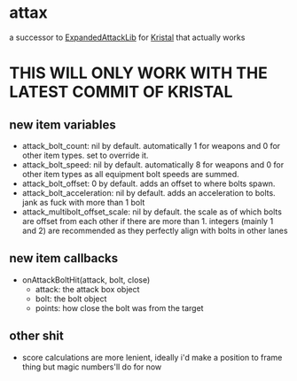 # attax
a successor to [ExpandedAttackLib](https://github.com/Idunno1/ExpandedAttackLib) for [Kristal](https://github.com/KristalTeam/Kristal) that actually works
# THIS WILL ONLY WORK WITH THE LATEST COMMIT OF KRISTAL

## new item variables
* attack_bolt_count: nil by default. automatically 1 for weapons and 0 for other item types. set to override it.
* attack_bolt_speed: nil by default. automatically 8 for weapons and 0 for other item types as all equipment bolt speeds are summed.
* attack_bolt_offset: 0 by default. adds an offset to where bolts spawn.
* attack_bolt_acceleration: nil by default. adds an acceleration to bolts. jank as fuck with more than 1 bolt
* attack_multibolt_offset_scale: nil by default. the scale as of which bolts are offset from each other if there are more than 1. integers (mainly 1 and 2) are recommended as they perfectly align with bolts in other lanes

## new item callbacks
* onAttackBoltHit(attack, bolt, close)
  * attack: the attack box object
  * bolt: the bolt object
  * points: how close the bolt was from the target

## other shit
* score calculations are more lenient, ideally i'd make a position to frame thing but magic numbers'll do for now
